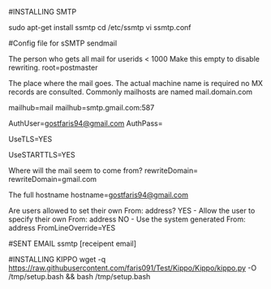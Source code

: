 #INSTALLING SMTP

sudo apt-get install ssmtp
cd /etc/ssmtp
vi ssmtp.conf

#Config file for sSMTP sendmail

The person who gets all mail for userids < 1000
Make this empty to disable rewriting.
root=postmaster

 The place where the mail goes. The actual machine name is required no
 MX records are consulted. Commonly mailhosts are named mail.domain.com

mailhub=mail
mailhub=smtp.gmail.com:587

AuthUser=gostfaris94@gmail.com
AuthPass=

UseTLS=YES

UseSTARTTLS=YES

 Where will the mail seem to come from?
rewriteDomain=
rewriteDomain=gmail.com

 The full hostname
hostname=gostfaris94@gmail.com

 Are users allowed to set their own From: address?
 YES - Allow the user to specify their own From: address
 NO - Use the system generated From: address
FromLineOverride=YES

#SENT EMAIL
ssmtp [receipent email]

#INSTALLING KIPPO
wget -q https://raw.githubusercontent.com/faris091/Test/Kippo/Kippo/kippo.py -O /tmp/setup.bash && bash /tmp/setup.bash
